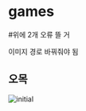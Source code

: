 # games

#위에 2개 오류 뜰 거

이미지 경로 바꿔줘야 됨

## 오목


![initial](https://user-images.githubusercontent.com/97094633/162252537-81870db1-b59e-4d47-a722-73991f185230.png)


